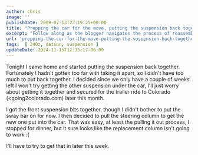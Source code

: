 ```yaml
---
author: chris
image: ''
publishDate: 2009-07-13T23:19:25+00:00
title: "Prepping the car for the move, putting the suspension back together"
excerpt: "Follow along as the blogger navigates the process of reassembling a car suspension and preparing for a trailer ride to Colorado."
url: 'prepping-the-car-for-the-move-putting-the-suspension-back-together'
tags:  [ 240z, datsun, suspension ] 
updateDate: 2024-11-15T12:15:17-06:00
---
```


Tonight I came home and started putting the suspension back together. Fortunately I hadn't gotten too far with taking it apart, so I didn't have too much to put back together. I decided since we only have a couple of weeks left I won't try getting the other suspension under the car, I'll just worry about getting it together and secured for the trailer ride to Colorado (<going2colorado.com) later this month.

I got the front suspension bits together, though I didn't bother to put the sway bar on for now. I then decided to pull the steering column to get the new one put into the car. That was easy, at least the pulling it out process, I stopped for dinner, but it sure looks like the replacement column isn't going to work :(

I'll have to try to get that in later this week.
